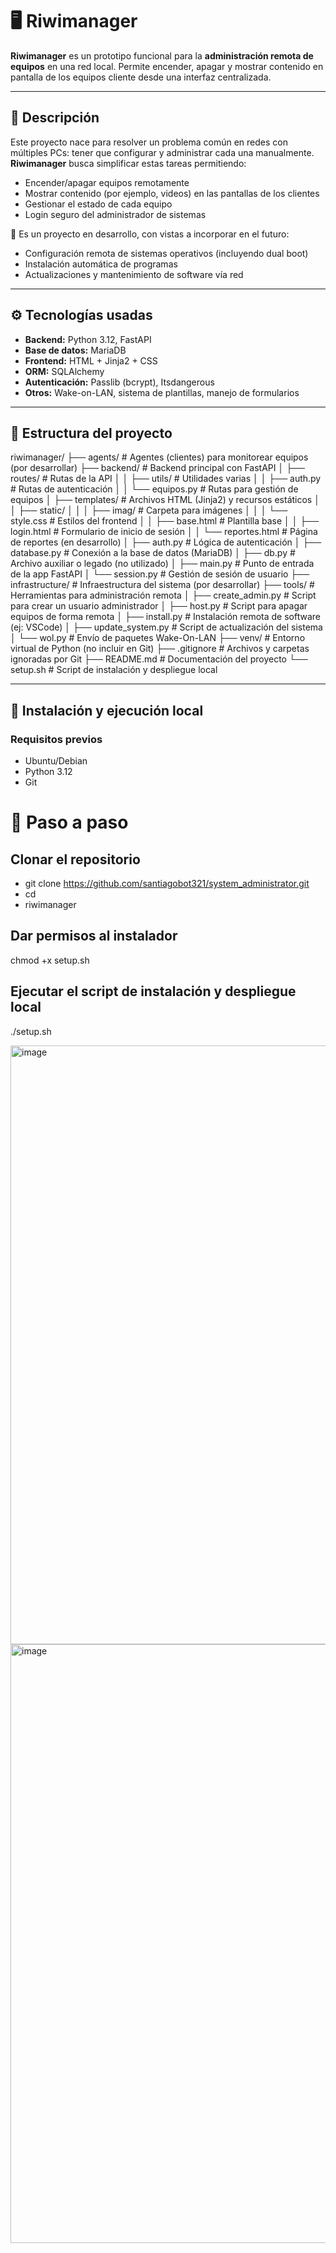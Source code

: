 # 🖥️ Riwimanager

**Riwimanager** es un prototipo funcional para la **administración remota de equipos** en una red local. Permite encender, apagar y mostrar contenido en pantalla de los equipos cliente desde una interfaz centralizada.

---

## 📌 Descripción

Este proyecto nace para resolver un problema común en redes con múltiples PCs: tener que configurar y administrar cada una manualmente. **Riwimanager** busca simplificar estas tareas permitiendo:

- Encender/apagar equipos remotamente
- Mostrar contenido (por ejemplo, videos) en las pantallas de los clientes
- Gestionar el estado de cada equipo
- Login seguro del administrador de sistemas

🧪 Es un proyecto en desarrollo, con vistas a incorporar en el futuro:
- Configuración remota de sistemas operativos (incluyendo dual boot)
- Instalación automática de programas
- Actualizaciones y mantenimiento de software vía red

---

## ⚙️ Tecnologías usadas

- **Backend:** Python 3.12, FastAPI
- **Base de datos:** MariaDB
- **Frontend:** HTML + Jinja2 + CSS
- **ORM:** SQLAlchemy
- **Autenticación:** Passlib (bcrypt), Itsdangerous
- **Otros:** Wake-on-LAN, sistema de plantillas, manejo de formularios

---

## 🧩 Estructura del proyecto

riwimanager/
├── agents/                          # Agentes (clientes) para monitorear equipos (por desarrollar)
├── backend/                         # Backend principal con FastAPI
│   ├── routes/                      # Rutas de la API
│   │   ├── utils/                   # Utilidades varias
│   │   ├── auth.py                  # Rutas de autenticación
│   │   └── equipos.py               # Rutas para gestión de equipos
│   ├── templates/                   # Archivos HTML (Jinja2) y recursos estáticos
│   │   ├── static/
│   │   │   ├── imag/                # Carpeta para imágenes
│   │   │   └── style.css            # Estilos del frontend
│   │   ├── base.html                # Plantilla base
│   │   ├── login.html               # Formulario de inicio de sesión
│   │   └── reportes.html            # Página de reportes (en desarrollo)
│   ├── auth.py                      # Lógica de autenticación
│   ├── database.py                  # Conexión a la base de datos (MariaDB)
│   ├── db.py                        # Archivo auxiliar o legado (no utilizado)
│   ├── main.py                      # Punto de entrada de la app FastAPI
│   └── session.py                   # Gestión de sesión de usuario
├── infrastructure/                 # Infraestructura del sistema (por desarrollar)
├── tools/                          # Herramientas para administración remota
│   ├── create_admin.py             # Script para crear un usuario administrador
│   ├── host.py                     # Script para apagar equipos de forma remota
│   ├── install.py                  # Instalación remota de software (ej: VSCode)
│   ├── update_system.py            # Script de actualización del sistema
│   └── wol.py                      # Envío de paquetes Wake-On-LAN
├── venv/                           # Entorno virtual de Python (no incluir en Git)
├── .gitignore                      # Archivos y carpetas ignoradas por Git
├── README.md                       # Documentación del proyecto
└── setup.sh                        # Script de instalación y despliegue local



---

## 🚀 Instalación y ejecución local

### Requisitos previos

- Ubuntu/Debian
- Python 3.12
- Git

# 🔧 Paso a paso


## Clonar el repositorio
- git clone https://github.com/santiagobot321/system_administrator.git
- cd
- riwimanager

## Dar permisos al instalador
chmod +x setup.sh

## Ejecutar el script de instalación y despliegue local
./setup.sh

<img width="1920" height="958" alt="image" src="https://github.com/user-attachments/assets/24b8fc39-5a1d-4158-8514-a81112df54e4" />

<img width="1920" height="958" alt="image" src="https://github.com/user-attachments/assets/50212791-4a2e-4fb1-a30a-e73ee91fda63" />






